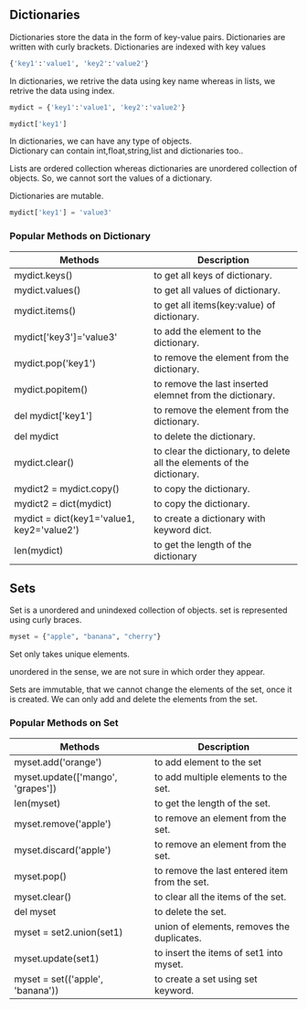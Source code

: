 ## Dictionaries

Dictionaries store the data in the form of key-value pairs.
Dictionaries are written with curly brackets.
Dictionaries are indexed with key values

```python
{'key1':'value1', 'key2':'value2'}
```
In dictionaries, we retrive the data using key name whereas in lists, we retrive the data using index.

```python
mydict = {'key1':'value1', 'key2':'value2'}

mydict['key1']
```

In dictionaries, we can have any type of objects.  
Dictionary can contain int,float,string,list and dictionaries too..

Lists are ordered collection whereas dictionaries are unordered collection of objects. So, we cannot sort the values of a dictionary.

Dictionaries are mutable.
```python
mydict['key1'] = 'value3'
```

### Popular Methods on Dictionary

Methods | Description |
--|--
mydict.keys()| to get all keys of dictionary.  
mydict.values() | to get all values of dictionary.  
mydict.items() | to get all items(key:value) of dictionary.  
mydict['key3']='value3'  | to add the element to the dictionary.
mydict.pop('key1')  | to remove the element from the dictionary.
mydict.popitem()  | to remove the last inserted elemnet from the dictionary.
del mydict['key1']  | to remove the element from the dictionary.
del mydict | to delete the dictionary.
mydict.clear()  | to clear the dictionary, to delete all the elements of the dictionary.
mydict2 = mydict.copy()  | to copy the dictionary.
mydict2 = dict(mydict)  | to copy the dictionary.
mydict = dict(key1='value1, key2='value2') | to create a dictionary with keyword dict.
len(mydict)  | to get the length of the dictionary


## Sets

Set is a unordered and unindexed collection of objects.
set is represented using curly braces.  

```python
myset = {"apple", "banana", "cherry"}
```

Set only takes unique elements.

unordered in the sense, we are not sure in which order they appear.

Sets are immutable, that we cannot change the elements of the set, once it is created. We can only add and delete the elements from the set.

### Popular Methods on Set
Methods | Description |
--|--
myset.add('orange')  | to add element to the set
myset.update(['mango', 'grapes']) | to add multiple elements to the set.
len(myset)  | to get the length of the set.
myset.remove('apple')  | to remove an element from the set.
myset.discard('apple') | to remove an element from the set.
myset.pop() | to remove the last entered item from the set.
myset.clear() | to clear all the items of the set.
del myset | to delete the set.
myset = set2.union(set1) | union of elements, removes the duplicates.
myset.update(set1) | to insert the items of set1 into myset.
myset = set(('apple', 'banana')) | to create a set using set keyword.
